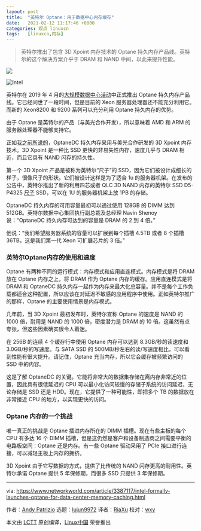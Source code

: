 ```yaml
---
layout: post
title:	"英特尔 Optane：用于数据中心内存缓存"
date:	2021-02-12 11:17:46 +0800 
categories:	观点 linuxcn 
tags:	[linuxcn,内存]
---
```




> 
> 英特尔推出了包含 3D Xpoint 内存技术的 Optane 持久内存产品线。英特尔的这个解决方案介乎于 DRAM 和 NAND 中间，以此来提升性能。
> 
> 
> 


![](/Asserts/Images//attachment/album/202102/12/111720yq1rvxcncjdsjb0g.jpg)


![Intel](/Asserts/Images//attachment/album/202102/12/111747lohxo4xh3efk0wix.jpg)


英特尔在 2019 年 4 月的[大规模数据中心活动](https://www.networkworld.com/article/3386142/intel-unveils-an-epic-response-to-amds-server-push.html)中正式推出 Optane 持久内存产品线。它已经问世了一段时间，但是目前的 Xeon 服务器处理器还不能充分利用它。而新的 Xeon8200 和 9200 系列可以充分利用 Optane 持久内存的优势。


由于 Optane 是英特尔的产品（与美光合作开发），所以意味着 AMD 和 ARM 的服务器处理器不能够支持它。


正如[我之前所说的](https://www.networkworld.com/article/3279271/intel-launches-optane-the-go-between-for-memory-and-storage.html)，OptaneDC 持久内存采用与美光合作研发的 3D Xpoint 内存技术。3D Xpoint 是一种比 SSD 更快的非易失性内存，速度几乎与 DRAM 相近，而且它具有 NAND 闪存的持久性。


第一个 3D Xpoint 产品是被称为英特尔“尺子”的 SSD，因为它们被设计成细长的样子，很像尺子的形状。它们被设计这样是为了适合 1u 的服务器机架。在发布的公告中，英特尔推出了新的利用四芯或者 QLC 3D NAND 内存的英特尔 SSD D5-P4325 [尺子](https://www.theregister.co.uk/2018/02/02/ruler_and_miniruler_ssd_formats_look_to_banish_diskstyle_drives/) SSD，可以在 1U 的服务器机架上放 1PB 的存储。


OptaneDC 持久内存的可用容量最初可以通过使用 128GB 的 DIMM 达到 512GB。英特尔数据中心集团执行副总裁及总经理 Navin Shenoy 说：“OptaneDC 持久内存可达到的容量是 DRAM 的 2 到 4 倍。”


他说：“我们希望服务器系统的容量可以扩展到每个插槽 4.5TB 或者 8 个插槽 36TB，这是我们第一代 Xeon 可扩展芯片的 3 倍。”


### 英特尔Optane内存的使用和速度


Optane 有两种不同的运行模式：内存模式和应用直连模式。内存模式是将 DRAM 放在 Optane 内存之上，将 DRAM 作为 Optane 内存的缓存。应用直连模式是将 DRAM 和 OptaneDC 持久内存一起作为内存来最大化总容量。并不是每个工作负载都适合这种配置，所以应该在对延迟不敏感的应用程序中使用。正如英特尔推广的那样，Optane 的主要使用情景是内存模式。


几年前，当 3D Xpoint 最初发布时，英特尔宣称 Optane 的速度是 NAND 的 1000 倍，耐用是 NAND 的 1000 倍，密度潜力是 DRAM 的 10 倍。这虽然有点夸张，但这些因素确实很令人着迷。


在 256B 的连续 4 个缓存行中使用 Optane 内存可以达到 8.3GB/秒的读速度和 3.0GB/秒的写速度。与 SATA SSD 的 500MB/秒左右的读/写速度相比，可以看到性能有很大提升。请记住，Optane 充当内存，所以它会缓存被频繁访问的 SSD 中的内容。


这是了解 OptaneDC 的关键。它能将非常大的数据集存储在离内存非常近的位置，因此具有很低延迟的 CPU 可以最小化访问较慢的存储子系统的访问延迟，无论存储是 SSD 还是 HDD。现在，它提供了一种可能性，即把多个 TB 的数据放在非常接近 CPU 的地方，以实现更快的访问。


### Optane 内存的一个挑战


唯一真正的挑战是 Optane 插进内存所在的 DIMM 插槽。现在有些主板的每个 CPU 有多达 16 个 DIMM 插槽，但是这仍然是客户和设备制造商之间需要平衡的电路板空间：Optane 还是内存。有一些 Optane 驱动采用了 PCIe 接口进行连接，可以减轻主板上内存的拥挤。


3D Xpoint 由于它写数据的方式，提供了比传统的 NAND 闪存更高的耐用性。英特尔承诺 Optane 提供 5 年保修期，而很多 SSD 只提供 3 年保修期。




---


via: <https://www.networkworld.com/article/3387117/intel-formally-launches-optane-for-data-center-memory-caching.html>


作者：[Andy Patrizio](https://www.networkworld.com/author/Andy-Patrizio/) 选题：[lujun9972](https://github.com/lujun9972) 译者：[RiaXu](https://github.com/ShuyRoy) 校对：[wxy](https://github.com/wxy)


本文由 [LCTT](https://github.com/LCTT/TranslateProject) 原创编译，[Linux中国](https://linux.cn/) 荣誉推出
